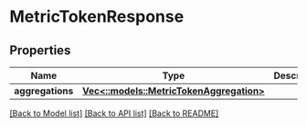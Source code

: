 # MetricTokenResponse

## Properties
Name | Type | Description | Notes
------------ | ------------- | ------------- | -------------
**aggregations** | [**Vec<::models::MetricTokenAggregation>**](MetricTokenAggregation.md) |  | [optional] 

[[Back to Model list]](../README.md#documentation-for-models) [[Back to API list]](../README.md#documentation-for-api-endpoints) [[Back to README]](../README.md)


